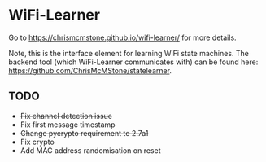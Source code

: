 # WiFi-Learner

Go to https://chrismcmstone.github.io/wifi-learner/ for more details.

Note, this is the interface element for learning WiFi state machines. The backend tool (which WiFi-Learner communicates with) can be found here: https://github.com/ChrisMcMStone/statelearner.

## TODO

- ~~Fix channel detection issue~~
- ~~Fix first message timestamp~~
- ~~Change pycrypto requirement to 2.7a1~~
- Fix crypto
- Add MAC address randomisation on reset
